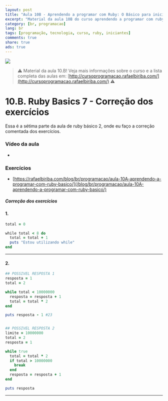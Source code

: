 ```yaml
---
layout: post
title: "Aula 10B - Aprendendo a programar com Ruby: O Básico para iniciantes"
excerpt: "Material da aula 10B do curso aprendendo a programar com ruby, o básico para iniciantes. Nunca é tarde para começar a programar! Eu criei um curso gratuito, fácil e didático voltado para iniciantes. Confira mais informações aqui nessa publicação."
category: [br, programacao]
lang: br
tags: [programação, tecnologia, curso, ruby, iniciantes]
comments: true
share: true
ads: true
---
```


![](/blog/images/curso_ruby_basico/banner-curso-ruby-10B.jpg)

> :warning: Material da aula 10.B! Veja mais informações sobre o curso e a lista completa das aulas em: [http://cursoprogramacao.rafaelbiriba.com/](http://cursoprogramacao.rafaelbiriba.com/) :warning:

# 10.B. Ruby Basics 7 - Correção dos exercícios

Essa é a sétima parte da aula de ruby básico 2, onde eu faço a correção comentada dos exercícios.

### Vídeo da aula

- []()

### Exercícios

- [https://rafaelbiriba.com/blog/br/programacao/aula-10A-aprendendo-a-programar-com-ruby-basico/](/blog/br/programacao/aula-10A-aprendendo-a-programar-com-ruby-basico/)


##### Correção dos exercícios

#### 1.

```ruby
total = 0

while total < 8 do
  total = total + 1
  puts "Estou utilizando while"
end
```

---

#### 2.

```ruby
## POSSIVEL RESPOSTA 1
resposta = 1
total = 2

while total < 10000000
  resposta = resposta + 1
  total = total * 2
end

puts resposta - 1 #23


## POSSIVEL RESPOSTA 2
limite = 10000000
total = 2
resposta = 1

while true
  total = total * 2
  if total > 10000000
    break
  end
  resposta = resposta + 1
end

puts resposta
```
---
